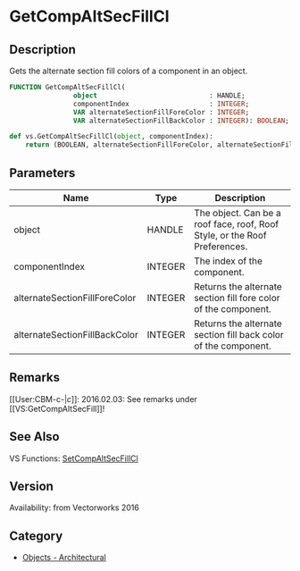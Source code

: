 # GetCompAltSecFillCl

## Description
Gets the alternate section fill colors of a component in an object.

```pascal
FUNCTION GetCompAltSecFillCl(
				object                            : HANDLE;
				componentIndex                    : INTEGER;
				VAR alternateSectionFillForeColor : INTEGER;
				VAR alternateSectionFillBackColor : INTEGER): BOOLEAN;
```

```python
def vs.GetCompAltSecFillCl(object, componentIndex):
    return (BOOLEAN, alternateSectionFillForeColor, alternateSectionFillBackColor)
```

## Parameters
|Name|Type|Description|
|---|---|---|
|object|HANDLE|The object. Can be a roof face, roof, Roof Style, or the Roof Preferences.|
|componentIndex|INTEGER|The index of the component.|
|alternateSectionFillForeColor|INTEGER|Returns the alternate section fill fore color of the component.|
|alternateSectionFillBackColor|INTEGER|Returns the alternate section fill back color of the component.|

## Remarks
[[User:CBM-c-|_c_]]: 2016.02.03:  See remarks under [[VS:GetCompAltSecFill]]!

## See Also
VS Functions:
[SetCompAltSecFillCl](SetCompAltSecFillCl.md)

## Version
Availability: from Vectorworks 2016

## Category
* [Objects - Architectural](../Categories/Objects%20-%20Architectural.md)

